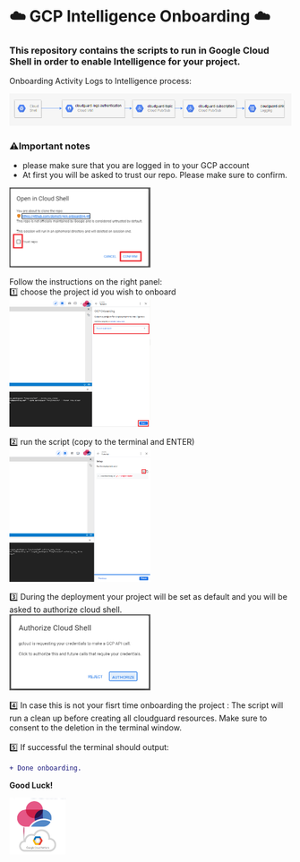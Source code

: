 # :cloud: GCP Intelligence Onboarding :cloud:

### This repository contains the scripts to run in Google Cloud Shell in order to enable Intelligence for your project.

Onboarding Activity Logs to Intelligence process:

![process](img/gcp.png)

### ⚠️Important notes

- please make sure that you are logged in to your GCP account
- At first you will be asked to trust our repo. Please make sure to confirm.<br>
<img src="img/3.png" width=50%>

Follow the instructions on the right panel: <br>
:one: choose the project id you wish to onboard <br>
<img src="img/2.png" width=50%>

:two: run the script (copy to the terminal and ENTER)<br>
<img src="img/1.png" width=50%>
    
:three: During the deployment your project will be set as default and you will be asked to authorize cloud shell.<br>
<img src="img/Untitled.png" width=50%>
    
:four: In case this is not your fisrt time onboarding the project :
The script will run a clean up before creating all cloudguard resources.
Make sure to consent to the deletion in the terminal window. <br><br>
:five: If successful the terminal should output:
```diff
+ Done onboarding.
```

**Good Luck!** 

<img src="img/google-cloud-platform-solution-hero-floating-image-400x400-1_(1).png" width=20%>
